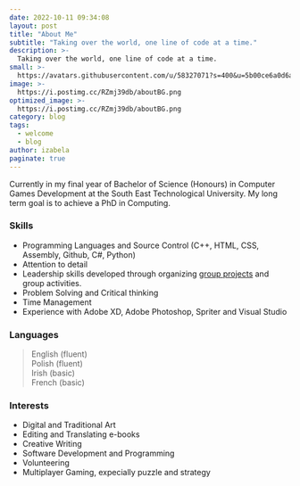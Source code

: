 ```yaml
---
date: 2022-10-11 09:34:08
layout: post
title: "About Me"
subtitle: "Taking over the world, one line of code at a time."
description: >-
  Taking over the world, one line of code at a time.
small: >-
  https://avatars.githubusercontent.com/u/58327071?s=400&u=5b00ce6a0d6af094f0fac4c9d9f1bf75ea2aca40&v=4
image: >-
  https://i.postimg.cc/RZmj39db/aboutBG.png
optimized_image: >-
  https://i.postimg.cc/RZmj39db/aboutBG.png
category: blog
tags:
  - welcome
  - blog
author: izabela
paginate: true
---
```


Currently in my final year of Bachelor of Science (Honours) in Computer Games Development at the South East Technological University. 
My long term goal is to achieve a PhD in Computing.

### Skills
* Programming Languages and Source Control (C++, HTML, CSS, Assembly, Github, C#, Python)
* Attention to detail
* Leadership skills developed through organizing <a href="../tags/#collab">group projects</a> and group activities.
* Problem Solving and Critical thinking
* Time Management
* Experience with Adobe XD, Adobe Photoshop, Spriter and Visual Studio

### Languages

> English (fluent)<br>
> Polish (fluent)<br>
> Irish (basic)<br>
> French (basic)<br>

### Interests

* Digital and Traditional Art
* Editing and Translating e-books
* Creative Writing
* Software Development and Programming
* Volunteering
* Multiplayer Gaming, expecially puzzle and strategy